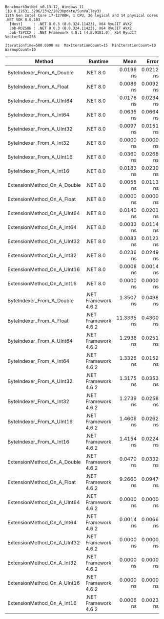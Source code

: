 ```

BenchmarkDotNet v0.13.12, Windows 11 (10.0.22631.3296/23H2/2023Update/SunValley3)
12th Gen Intel Core i7-12700H, 1 CPU, 20 logical and 14 physical cores
.NET SDK 8.0.103
  [Host]     : .NET 8.0.3 (8.0.324.11423), X64 RyuJIT AVX2
  Job-ROZSUB : .NET 8.0.3 (8.0.324.11423), X64 RyuJIT AVX2
  Job-TSPCCX : .NET Framework 4.8.1 (4.8.9181.0), X64 RyuJIT VectorSize=256

IterationTime=500.0000 ms  MaxIterationCount=15  MinIterationCount=10
WarmupCount=10

```

| Method                      | Runtime              |       Mean |     Error |    StdDev |     Median | Ratio | RatioSD |
|-----------------------------|----------------------|-----------:|----------:|----------:|-----------:|------:|--------:|
| ByteIndexer_From_A_Double   | .NET 8.0             |  0.0196 ns | 0.0212 ns | 0.0177 ns |  0.0154 ns |     ? |       ? |
| ByteIndexer_From_A_Float    | .NET 8.0             |  0.0089 ns | 0.0092 ns | 0.0061 ns |  0.0070 ns |     ? |       ? |
| ByteIndexer_From_A_UInt64   | .NET 8.0             |  0.0176 ns | 0.0234 ns | 0.0207 ns |  0.0114 ns |     ? |       ? |
| ByteIndexer_From_A_Int64    | .NET 8.0             |  0.0635 ns | 0.0664 ns | 0.0621 ns |  0.0442 ns |     ? |       ? |
| ByteIndexer_From_A_UInt32   | .NET 8.0             |  0.0097 ns | 0.0151 ns | 0.0100 ns |  0.0090 ns |     ? |       ? |
| ByteIndexer_From_A_Int32    | .NET 8.0             |  0.0000 ns | 0.0000 ns | 0.0000 ns |  0.0000 ns |     ? |       ? |
| ByteIndexer_From_A_UInt16   | .NET 8.0             |  0.0360 ns | 0.0268 ns | 0.0251 ns |  0.0341 ns |     ? |       ? |
| ByteIndexer_From_A_Int16    | .NET 8.0             |  0.0183 ns | 0.0230 ns | 0.0152 ns |  0.0181 ns |     ? |       ? |
| ExtensionMethod_On_A_Double | .NET 8.0             |  0.0055 ns | 0.0113 ns | 0.0075 ns |  0.0000 ns |     ? |       ? |
| ExtensionMethod_On_A_Float  | .NET 8.0             |  0.0000 ns | 0.0000 ns | 0.0000 ns |  0.0000 ns |     ? |       ? |
| ExtensionMethod_On_A_UInt64 | .NET 8.0             |  0.0140 ns | 0.0201 ns | 0.0133 ns |  0.0153 ns |     ? |       ? |
| ExtensionMethod_On_A_Int64  | .NET 8.0             |  0.0033 ns | 0.0114 ns | 0.0068 ns |  0.0000 ns |     ? |       ? |
| ExtensionMethod_On_A_UInt32 | .NET 8.0             |  0.0083 ns | 0.0123 ns | 0.0073 ns |  0.0106 ns |     ? |       ? |
| ExtensionMethod_On_A_Int32  | .NET 8.0             |  0.0236 ns | 0.0249 ns | 0.0233 ns |  0.0258 ns |     ? |       ? |
| ExtensionMethod_On_A_UInt16 | .NET 8.0             |  0.0008 ns | 0.0014 ns | 0.0008 ns |  0.0009 ns |     ? |       ? |
| ExtensionMethod_On_A_Int16  | .NET 8.0             |  0.0000 ns | 0.0000 ns | 0.0000 ns |  0.0000 ns |     ? |       ? |
| ByteIndexer_From_A_Double   | .NET Framework 4.6.2 |  1.3507 ns | 0.0498 ns | 0.0441 ns |  1.3470 ns |     ? |       ? |
| ByteIndexer_From_A_Float    | .NET Framework 4.6.2 | 11.3335 ns | 0.4300 ns | 0.4022 ns | 11.1444 ns |     ? |       ? |
| ByteIndexer_From_A_UInt64   | .NET Framework 4.6.2 |  1.2936 ns | 0.0251 ns | 0.0166 ns |  1.2947 ns |     ? |       ? |
| ByteIndexer_From_A_Int64    | .NET Framework 4.6.2 |  1.3326 ns | 0.0152 ns | 0.0101 ns |  1.3362 ns |     ? |       ? |
| ByteIndexer_From_A_UInt32   | .NET Framework 4.6.2 |  1.3175 ns | 0.0353 ns | 0.0210 ns |  1.3164 ns |     ? |       ? |
| ByteIndexer_From_A_Int32    | .NET Framework 4.6.2 |  1.2739 ns | 0.0258 ns | 0.0171 ns |  1.2697 ns |     ? |       ? |
| ByteIndexer_From_A_UInt16   | .NET Framework 4.6.2 |  1.4606 ns | 0.0262 ns | 0.0173 ns |  1.4613 ns |     ? |       ? |
| ByteIndexer_From_A_Int16    | .NET Framework 4.6.2 |  1.4154 ns | 0.0224 ns | 0.0148 ns |  1.4149 ns |     ? |       ? |
| ExtensionMethod_On_A_Double | .NET Framework 4.6.2 |  0.0470 ns | 0.0332 ns | 0.0294 ns |  0.0429 ns |     ? |       ? |
| ExtensionMethod_On_A_Float  | .NET Framework 4.6.2 |  9.2660 ns | 0.0947 ns | 0.0627 ns |  9.2451 ns |     ? |       ? |
| ExtensionMethod_On_A_UInt64 | .NET Framework 4.6.2 |  0.0000 ns | 0.0000 ns | 0.0000 ns |  0.0000 ns |     ? |       ? |
| ExtensionMethod_On_A_Int64  | .NET Framework 4.6.2 |  0.0014 ns | 0.0066 ns | 0.0048 ns |  0.0000 ns |     ? |       ? |
| ExtensionMethod_On_A_UInt32 | .NET Framework 4.6.2 |  0.0000 ns | 0.0000 ns | 0.0000 ns |  0.0000 ns |     ? |       ? |
| ExtensionMethod_On_A_Int32  | .NET Framework 4.6.2 |  0.0000 ns | 0.0000 ns | 0.0000 ns |  0.0000 ns |     ? |       ? |
| ExtensionMethod_On_A_UInt16 | .NET Framework 4.6.2 |  0.0000 ns | 0.0000 ns | 0.0000 ns |  0.0000 ns |     ? |       ? |
| ExtensionMethod_On_A_Int16  | .NET Framework 4.6.2 |  0.0006 ns | 0.0023 ns | 0.0021 ns |  0.0000 ns |     ? |       ? |
